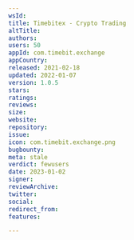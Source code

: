 ```yaml
---
wsId: 
title: Timebitex - Crypto Trading
altTitle: 
authors: 
users: 50
appId: com.timebit.exchange
appCountry: 
released: 2021-02-18
updated: 2022-01-07
version: 1.0.5
stars: 
ratings: 
reviews: 
size: 
website: 
repository: 
issue: 
icon: com.timebit.exchange.png
bugbounty: 
meta: stale
verdict: fewusers
date: 2023-01-02
signer: 
reviewArchive: 
twitter: 
social: 
redirect_from: 
features: 

---
```


